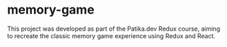 # memory-game
This project was developed as part of the Patika.dev Redux course, aiming to recreate the classic memory game experience using Redux and React.
